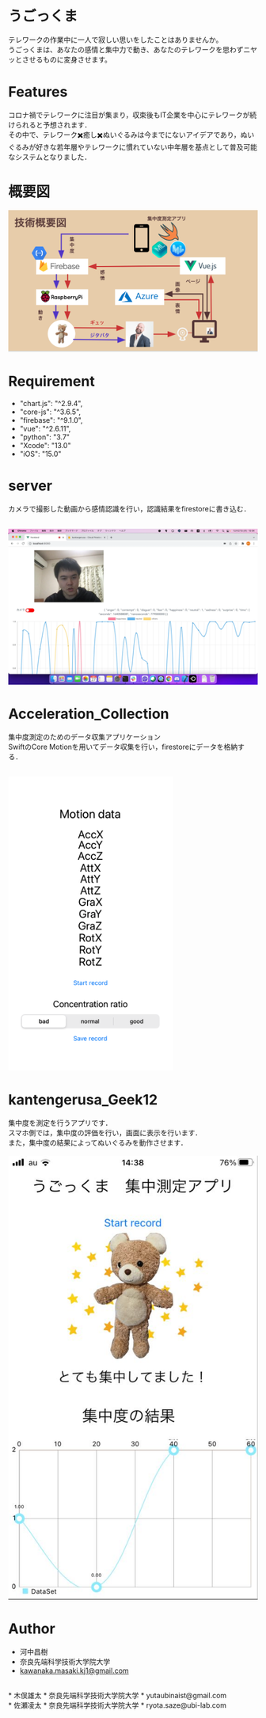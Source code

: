 # うごっくま

テレワークの作業中に一人で寂しい思いをしたことはありませんか。<br>
うごっくまは、あなたの感情と集中力で動き、あなたのテレワークを思わずニヤッとさせるものに変身させます。

# Features
コロナ禍でテレワークに注目が集まり，収束後もIT企業を中心にテレワークが続けられると予想されます．<br>
その中で、テレワーク✖️癒し✖️ぬいぐるみは今までにないアイデアであり，ぬいぐるみが好きな若年層やテレワークに慣れていない中年層を基点として普及可能なシステムとなりました．

# 概要図

  ![Test Image 1](image/arc.png)

# Requirement

* "chart.js": "^2.9.4",
* "core-js": "^3.6.5",
* "firebase": "^9.1.0",
* "vue": "^2.6.11",
* "python": "3.7"
* "Xcode": "13.0"
* "iOS": "15.0"

# server
カメラで撮影した動画から感情認識を行い，認識結果をfirestoreに書き込む．<br>
<br>

  ![Test Image 1](image/vue.png)

# Acceleration_Collection
集中度測定のためのデータ収集アプリケーション<br>
SwiftのCore Motionを用いてデータ収集を行い，firestoreにデータを格納する．<br>
<br>

  ![Test Image 1](image/corect.png)


# kantengerusa_Geek12
集中度を測定を行うアプリです．<br>
スマホ側では，集中度の評価を行い，画面に表示を行います．<br>
また，集中度の結果によってぬいぐるみを動作させます．<br>
<br>
  ![Test Image 1](image/GeekApp.jpg)

# Author

* 河中昌樹
* 奈良先端科学技術大学院大学
* kawanaka.masaki.kj1@gmail.com
<br>
* 木俣雄太
* 奈良先端科学技術大学院大学
* yutaubinaist@gmail.com
<br>
* 佐瀬凌太
* 奈良先端科学技術大学院大学
* ryota.saze@ubi-lab.com
